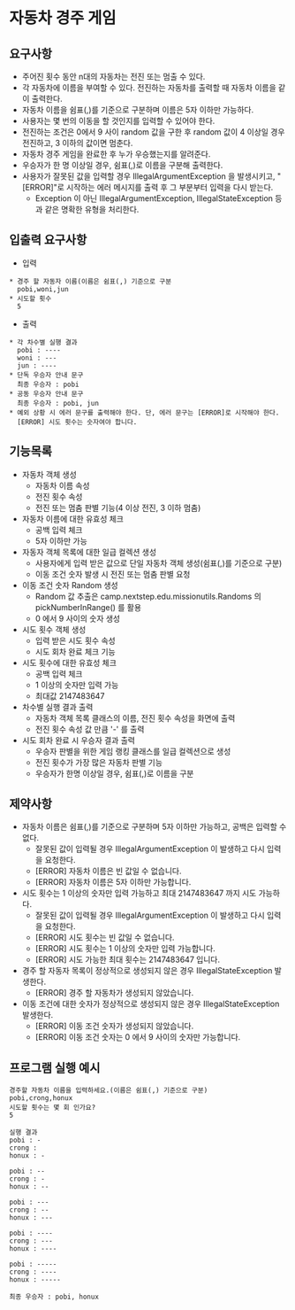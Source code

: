 # 자동차 경주 게임
## 요구사항
* 주어진 횟수 동안 n대의 자동차는 전진 또는 멈출 수 있다.
* 각 자동차에 이름을 부여할 수 있다. 전진하는 자동차를 출력할 때 자동차 이름을 같이 출력한다.
* 자동차 이름을 쉼표(,)를 기준으로 구분하며 이름은 5자 이하만 가능하다.
* 사용자는 몇 번의 이동을 할 것인지를 입력할 수 있어야 한다.
* 전진하는 조건은 0에서 9 사이 random 값을 구한 후 random 값이 4 이상일 경우 전진하고, 3 이하의 값이면 멈춘다.
* 자동차 경주 게임을 완료한 후 누가 우승했는지를 알려준다.
* 우승자가 한 명 이상일 경우, 쉼표(,)로 이름을 구분해 출력한다.
* 사용자가 잘못된 값을 입력할 경우 IllegalArgumentException 을 발생시키고, "[ERROR]"로 시작하는 에러 메시지를 출력 후 그 부분부터 입력을 다시 받는다.
  * Exception 이 아닌 IllegalArgumentException, IllegalStateException 등과 같은 명확한 유형을 처리한다.

## 입출력 요구사항
* 입력
```
* 경주 할 자동자 이름(이름은 쉼표(,) 기준으로 구분
  pobi,woni,jun
* 시도할 횟수
  5
```
* 출력
```
* 각 차수별 실행 결과
  pobi : ----
  woni : ---
  jun : ----
* 단독 우승자 안내 문구
  최종 우승자 : pobi
* 공동 우승자 안내 문구
  최종 우승자 : pobi, jun
* 예외 상황 시 에러 문구를 출력해야 한다. 단, 에러 문구는 [ERROR]로 시작해야 한다.
  [ERROR] 시도 횟수는 숫자여야 합니다.
```

## 기능목록
* 자동차 객체 생성
  * 자동차 이름 속성
  * 전진 횟수 속성
  * 전진 또는 멈춤 판별 기능(4 이상 전진, 3 이하 멈춤)
* 자동차 이름에 대한 유효성 체크
  * 공백 입력 체크
  * 5자 이하만 가능
* 자동자 객체 목록에 대한 일급 컬렉션 생성
  * 사용자에게 입력 받은 값으로 단일 자동차 객체 생성(쉼표(,)를 기준으로 구분)
  * 이동 조건 숫자 발생 시 전진 또는 멈춤 판별 요청
* 이동 조건 숫자 Random 생성
  * Random 값 추출은 camp.nextstep.edu.missionutils.Randoms 의 pickNumberInRange() 를 활용
  * 0 에서 9 사이의 숫자 생성
* 시도 횟수 객체 생성
  * 입력 받은 시도 횟수 속성
  * 시도 회차 완료 체크 기능
* 시도 횟수에 대한 유효성 체크
  * 공백 입력 체크
  * 1 이상의 숫자만 입력 가능
  * 최대값 2147483647
* 차수별 실행 결과 출력
  * 자동차 객체 목록 클래스의 이름, 전진 횟수 속성을 화면에 출력
  * 전진 횟수 속성 값 만큼 '-' 를 출력
* 시도 회차 완료 시 우승자 결과 출력
  * 우승자 판별을 위한 게임 랭킹 클래스를 일급 컬렉션으로 생성
  * 전진 횟수가 가장 많은 자동차 판별 기능
  * 우승자가 한명 이상일 경우, 쉼표(,)로 이름을 구분

## 제약사항
* 자동차 이름은 쉼표(,)를 기준으로 구분하며 5자 이하만 가능하고, 공백은 입력할 수 없다.
  * 잘못된 값이 입력될 경우 IllegalArgumentException 이 발생하고 다시 입력을 요청한다.
  * [ERROR] 자동차 이름은 빈 값일 수 없습니다.
  * [ERROR] 자동차 이름은 5자 이하만 가능합니다.
* 시도 횟수는 1 이상의 숫자만 입력 가능하고 최대 2147483647 까지 시도 가능하다.
  * 잘못된 값이 입력될 경우 IllegalArgumentException 이 발생하고 다시 입력을 요청한다.
  * [ERROR] 시도 횟수는 빈 값일 수 없습니다.
  * [ERROR] 시도 횟수는 1 이상의 숫자만 입력 가능합니다.
  * [ERROR] 시도 가능한 최대 횟수는 2147483647 입니다.
* 경주 할 자동자 목록이 정상적으로 생성되지 않은 경우 IllegalStateException 발생한다.
  * [ERROR] 경주 할 자동차가 생성되지 않았습니다.
* 이동 조건에 대한 숫자가 정상적으로 생성되지 않은 경우 IllegalStateException 발생한다.
  * [ERROR] 이동 조건 숫자가 생성되지 않았습니다.
  * [ERROR] 이동 조건 숫자는 0 에서 9 사이의 숫자만 가능합니다.

## 프로그램 실행 예시
```
경주할 자동차 이름을 입력하세요.(이름은 쉼표(,) 기준으로 구분)
pobi,crong,honux
시도할 횟수는 몇 회 인가요?
5

실행 결과
pobi : -
crong : 
honux : -

pobi : --
crong : -
honux : --

pobi : ---
crong : --
honux : ---

pobi : ----
crong : ---
honux : ----

pobi : -----
crong : ----
honux : -----

최종 우승자 : pobi, honux
```